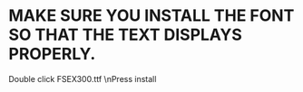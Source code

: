 # MAKE SURE YOU INSTALL THE FONT SO THAT THE TEXT DISPLAYS PROPERLY. 
Double click FSEX300.ttf
\nPress install
